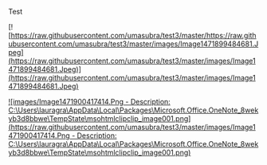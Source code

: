 
Test

[![https://raw.githubusercontent.com/umasubra/test3/master/https://raw.githubusercontent.com/umasubra/test3/master/images/Image1471899484681.Jpeg](https://raw.githubusercontent.com/umasubra/test3/master/images/Image1471899484681.Jpeg)](https://raw.githubusercontent.com/umasubra/test3/master/images/Image1471899484681.Jpeg)

[![images/Image1471900417414.Png - Description: C:\Users\lauragra\AppData\Local\Packages\Microsoft.Office.OneNote_8wekyb3d8bbwe\TempState\msohtmlclipclip_image001.png](https://raw.githubusercontent.com/umasubra/test3/master/images/Image1471900417414.Png - Description: C:\Users\lauragra\AppData\Local\Packages\Microsoft.Office.OneNote_8wekyb3d8bbwe\TempState\msohtmlclipclip_image001.png)](https://raw.githubusercontent.com/umasubra/test3/master/images/Image1471900417414.Png)
